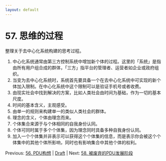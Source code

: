 ```yaml
---
layout: default
---
```

# 57. 思维的过程

整理关于去中心化系统构建的思考过程。

1. 中心化系统通常由第三方控制系统中增加新个体的过程。这里的「系统」是指由所有用户组合成的群体，「三方」指平台的管理者、运营者如企业或政府组织。
2. 当变为去中心化系统时，系统首先要具备一个在去中心化系统中可实现的新个体加入限制。在中心化系统中这个限制可以是验证手机号或者收费。
3. 由现实社会中找到解决的方案，比如人类社会由时间为基础，作为一切的基本尺度。
4. 时间的基本含义，主观感受。
5. 由单一的规则来构建单一的类似人类社会的群体。
6. 理念的含义，个体由理念而来。
7. 个体集合来源于与个体相同的自我身份认同。
8. 个体可同时属于多个个体集，因为理念同时具备多种自我身份认同。
9. 加入一个个体集并非表示可以获得这个个体集的信息，而是表示你会被这个个体集中的其他个体所影响，同时也有影响集合中其他个体的权利。

Previous: [56. PDU构想](56.md) | [Draft](../Draft.md) | Next: [58. 被废弃的PDU发展阶段](58.md)